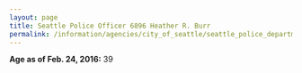 ```yaml
---
layout: page
title: Seattle Police Officer 6896 Heather R. Burr
permalink: /information/agencies/city_of_seattle/seattle_police_department/copbook/6896/
---
```


**Age as of Feb. 24, 2016:** 39

